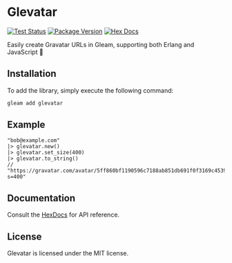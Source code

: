 # Glevatar

[![Test Status](https://github.com/bunopnu/glevatar/actions/workflows/test.yml/badge.svg)](https://github.com/bunopnu/glevatar/actions/workflows/test.yml)
[![Package Version](https://img.shields.io/hexpm/v/glevatar)](https://hex.pm/packages/glevatar)
[![Hex Docs](https://img.shields.io/badge/hex-docs-ffaff3)](https://hexdocs.pm/glevatar/)

Easily create Gravatar URLs in Gleam, supporting both Erlang and JavaScript 🎀

## Installation

To add the library, simply execute the following command:

```sh
gleam add glevatar
```

## Example

```gleam
"bob@example.com"
|> glevatar.new()
|> glevatar.set_size(400)
|> glevatar.to_string()
// "https://gravatar.com/avatar/5ff860bf1190596c7188ab851db691f0f3169c453936e9e1eba2f9a47f7a0018?s=400"
```

## Documentation

Consult the [HexDocs](https://hexdocs.pm/glavatar/) for API reference.

## License

Glevatar is licensed under the MIT license.
